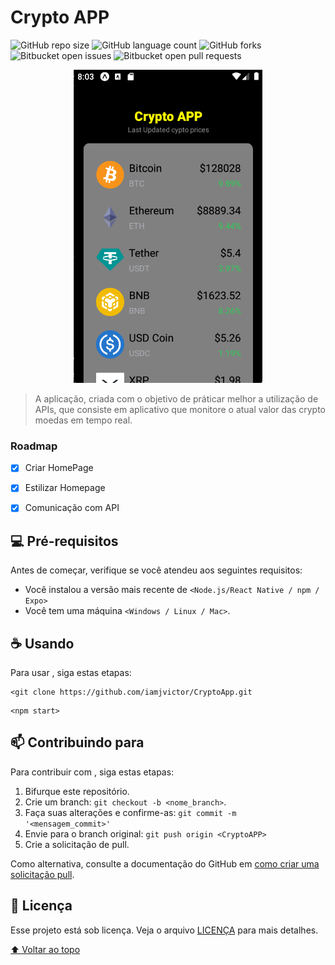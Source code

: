 # Crypto APP


![GitHub repo size](https://img.shields.io/github/repo-size/iamjvictor/CryptoApp?style=for-the-badge)
![GitHub language count](https://img.shields.io/github/languages/count/iamjvictor/CryptoApp?style=for-the-badge)
![GitHub forks](https://img.shields.io/github/forks/iamjvictor/CryptoApp?style=for-the-badge)
![Bitbucket open issues](https://img.shields.io/bitbucket/issues/iamjvictor/CryptoApp?style=for-the-badge)
![Bitbucket open pull requests](https://img.shields.io/bitbucket/pr-raw/iamjvictor/CryptoApp?style=for-the-badge)

<p align="center" width="100%">
    <img width="60%" src="CryptoAPP.png">
    
    
</p>

> A aplicação, criada com o objetivo de práticar melhor a utilização de APIs, que consiste em aplicativo que monitore o atual valor das crypto moedas em tempo real.

### Roadmap

- [x] Criar HomePage
- [x] Estilizar Homepage
- [x] Comunicação com API


## 💻 Pré-requisitos

Antes de começar, verifique se você atendeu aos seguintes requisitos:

* Você instalou a versão mais recente de `<Node.js/React Native / npm / Expo>`
* Você tem uma máquina `<Windows / Linux / Mac>`.


## ☕ Usando <Site-velozes-e-furiosos>

Para usar <Site-velozes-e-furiosos>, siga estas etapas:

```
<git clone https://github.com/iamjvictor/CryptoApp.git
```
```
<npm start>
```


## 📫 Contribuindo para <Site-velozes-e-furiosos>

Para contribuir com <CryptoAPP>, siga estas etapas:

1. Bifurque este repositório.
2. Crie um branch: `git checkout -b <nome_branch>`.
3. Faça suas alterações e confirme-as: `git commit -m '<mensagem_commit>'`
4. Envie para o branch original: `git push origin <CryptoAPP>`
5. Crie a solicitação de pull.

Como alternativa, consulte a documentação do GitHub em [como criar uma solicitação pull](https://help.github.com/en/github/collaborating-with-issues-and-pull-requests/creating-a-pull-request).




## 📝 Licença

Esse projeto está sob licença. Veja o arquivo [LICENÇA](LICENSE.md) para mais detalhes.

[⬆ Voltar ao topo](#CryptoAPP)<br>

